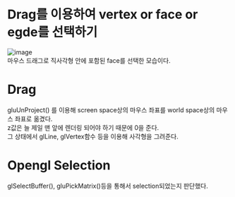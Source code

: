 # Drag를 이용하여 vertex or face or egde를 선택하기 
![image](https://github.com/minkyokyo/Computer-Animation/assets/71928522/abdc4ddf-5b5b-45da-9da3-2172c30d3b57)  
마우스 드래그로 직사각형 안에 포함된 face를 선택한 모습이다.  

# Drag
gluUnProject() 를 이용해 screen space상의 마우스 좌표를 world space상의 마우스 좌표로 옮겼다.  
z값은 늘 제일 맨 앞에 렌더링 되어야 하기 때문에 0을 준다.  
그 상태에서 glLine, glVertex함수 등을 이용해 사각형을 그려준다.  

# Opengl Selection
glSelectBuffer(), gluPickMatrix()등을 통해서 selection되었는지 판단했다.  
